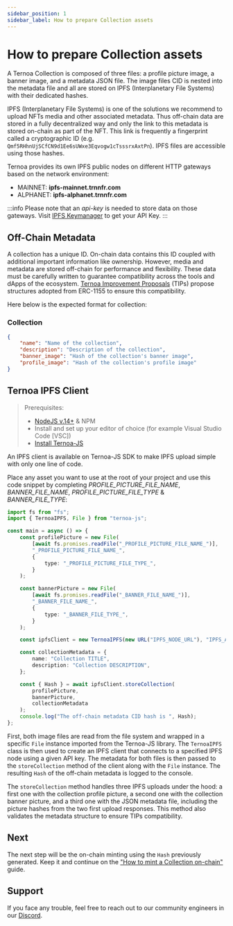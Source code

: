 ```yaml
---
sidebar_position: 1
sidebar_label: How to prepare Collection assets
---
```


# How to prepare Collection assets

A Ternoa Collection is composed of three files: a profile picture image, a banner image, and a metadata JSON file. The image files CID is nested into the metadata file and all are stored on IPFS (Interplanetary File Systems) with their dedicated hashes.

IPFS (Interplanetary File Systems) is one of the solutions we recommend to upload NFTs media and other associated metadata. Thus off-chain data are stored in a fully decentralized way and only the link to this metadata is stored on-chain as part of the NFT. This link is frequently a fingerprint called a cryptographic ID (e.g. `Qmf5RHhnUjSCfCN9d1Ee6sUWxe3Eqvogw1cTsssrxAxtPn`). IPFS files are accessible using those hashes.

Ternoa provides its own IPFS public nodes on different HTTP gateways based on the network environment:

-   MAINNET: **ipfs-mainnet.trnnfr.com**
-   ALPHANET: **ipfs-alphanet.trnnfr.com**

:::info
Please note that an _api-key_ is needed to store data on those gateways. Visit [IPFS Keymanager](https://ipfs-key-manager-git-dev-ternoa.vercel.app/) to get your API Key.
:::

## Off-Chain Metadata

A collection has a unique ID. On-chain data contains this ID coupled with additional important information like ownership. However, media and metadata are stored off-chain for performance and flexibility. These data must be carefully written to guarantee compatibility across the tools and dApps of the ecosystem. [Ternoa Improvement Proposals](https://github.com/capsule-corp-ternoa/ternoa-proposals/tree/main/TIPs) (TIPs) propose structures adopted from ERC-1155 to ensure this compatibility.

Here below is the expected format for collection:

### Collection

```json
{
	"name": "Name of the collection",
	"description": "Description of the collection",
	"banner_image": "Hash of the collection's banner image",
	"profile_image": "Hash of the collection's profile image"
}
```

## Ternoa IPFS Client

> Prerequisites:
>
> -   [NodeJS v.14+](https://nodejs.org/en/download/) & NPM
> -   Install and set up your editor of choice (for example Visual Studio Code [VSC])
> -   [Install Ternoa-JS](/for-developers/get-started/install-ternoa-js#step-1-install-ternoa-js)

An IPFS client is available on Ternoa-JS SDK to make IPFS upload simple with only one line of code.

Place any asset you want to use at the root of your project and use this code snippet by completing _PROFILE_PICTURE_FILE_NAME_, _BANNER_FILE_NAME_, _PROFILE_PICTURE_FILE_TYPE_ & _BANNER_FILE_TYPE_:

```typescript showLineNumbers
import fs from "fs";
import { TernoaIPFS, File } from "ternoa-js";

const main = async () => {
	const profilePicture = new File(
		[await fs.promises.readFile("_PROFILE_PICTURE_FILE_NAME_")],
		"_PROFILE_PICTURE_FILE_NAME_",
		{
			type: "_PROFILE_PICTURE_FILE_TYPE_",
		}
	);

	const bannerPicture = new File(
		[await fs.promises.readFile("_BANNER_FILE_NAME_")],
		"_BANNER_FILE_NAME_",
		{
			type: "_BANNER_FILE_TYPE_",
		}
	);

	const ipfsClient = new TernoaIPFS(new URL("IPFS_NODE_URL"), "IPFS_API_KEY");

	const collectionMetadata = {
		name: "Collection TITLE",
		description: "Collection DESCRIPTION",
	};

	const { Hash } = await ipfsClient.storeCollection(
		profilePicture,
		bannerPicture,
		collectionMetadata
	);
	console.log("The off-chain metadata CID hash is ", Hash);
};
```

First, both image files are read from the file system and wrapped in a specific `File` instance imported from the Ternoa-JS library. The `TernoaIPFS` class is then used to create an IPFS client that connects to a specified IPFS node using a given API key. The metadata for both files is then passed to the `storeCollection` method of the client along with the `File` instance. The resulting `Hash` of the off-chain metadata is logged to the console.

The `storeCollection` method handles three IPFS uploads under the hood: a first one with the collection profile picture, a second one with the collection banner picture, and a third one with the JSON metadata file, including the picture hashes from the two first upload responses. This method also validates the metadata structure to ensure TIPs compatibility.

## Next

The next step will be the on-chain minting using the `Hash` previously generated. Keep it and continue on the ["How to mint a Collection on-chain"](/for-developers/guides/collection/create-collection/mint-collection) guide.

## Support

If you face any trouble, feel free to reach out to our community engineers in our [Discord](https://discord.gg/fUmBkPpnRu).
